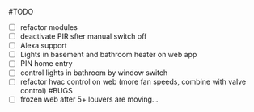 #TODO
* [ ] refactor modules
* [ ] deactivate PIR sfter manual switch off
* [ ] Alexa support
* [ ] Lights in basement and bathroom heater on web app
* [ ] PIN home entry
* [ ] control lights in bathroom by window switch
* [ ] refactor hvac control on web (more fan speeds, combine with valve control)
#BUGS
* [ ] frozen web after 5+ louvers are moving...